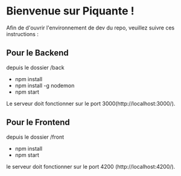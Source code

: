 # Bienvenue sur Piquante ! 

Afin de d'ouvrir l'environnement de dev du repo, veuillez suivre ces instructions : 

## Pour le Backend

depuis le dossier /back

- npm install
- npm install -g nodemon
- npm start

Le serveur doit fonctionner sur le port 3000(http://localhost:3000/).

## Pour le Frontend

depuis le dossier /front

- npm install
- npm start

le serveur doit fonctionner sur le port 4200 (http://localhost:4200/).
